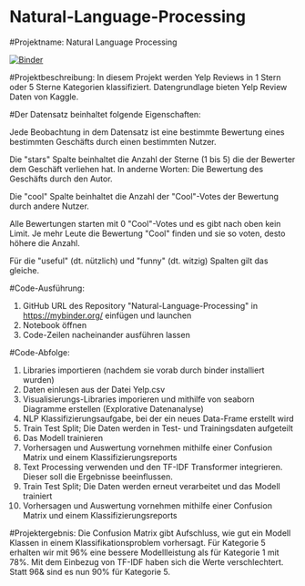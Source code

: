 # Natural-Language-Processing

#Projektname: Natural Language Processing

[![Binder](https://mybinder.org/badge_logo.svg)](https://mybinder.org/v2/gh/Lara-167/Natural-Language-Processing/HEAD)

#Projektbeschreibung: In diesem Projekt werden Yelp Reviews in 1 Stern oder 5 Sterne Kategorien klassifiziert. Datengrundlage bieten Yelp Review Daten von Kaggle.

#Der Datensatz beinhaltet folgende Eigenschaften:

Jede Beobachtung in dem Datensatz ist eine bestimmte Bewertung eines bestimmten Geschäfts durch einen bestimmten Nutzer.

Die "stars" Spalte beinhaltet die Anzahl der Sterne (1 bis 5) die der Bewerter dem Geschäft verliehen hat. In anderne Worten: Die Bewertung des Geschäfts durch den Autor.

Die "cool" Spalte beinhaltet die Anzahl der "Cool"-Votes der Bewertung durch andere Nutzer.

Alle Bewertungen starten mit 0 "Cool"-Votes und es gibt nach oben kein Limit. Je mehr Leute die Bewertung "Cool" finden und sie so voten, desto höhere die Anzahl.

Für die "useful" (dt. nützlich) und "funny" (dt. witzig) Spalten gilt das gleiche.

#Code-Ausführung: 
1. GitHub URL des Repository "Natural-Language-Processing" in https://mybinder.org/ einfügen und launchen
2. Notebook öffnen
3. Code-Zeilen nacheinander ausführen lassen

#Code-Abfolge: 
1. Libraries importieren (nachdem sie vorab durch binder installiert wurden)
2. Daten einlesen aus der Datei Yelp.csv
3. Visualisierungs-Libraries imporieren und mithilfe von seaborn Diagramme erstellen (Explorative Datenanalyse)
5. NLP Klassifizierungsaufgabe, bei der ein neues Data-Frame erstellt wird
6. Train Test Split; Die Daten werden in Test- und Trainingsdaten aufgeteilt
7. Das Modell trainieren
8. Vorhersagen und Auswertung vornehmen mithilfe einer Confusion Matrix und einem Klassifizierungsreports
9. Text Processing verwenden und den TF-IDF Transformer integrieren. Dieser soll die Ergebnisse beeinflussen.
10. Train Test Split; Die Daten werden erneut verarbeitet und das Modell trainiert
11. Vorhersagen und Auswertung vornehmen mithilfe einer Confusion Matrix und einem Klassifizierungsreports


#Projektergebnis: Die Confusion Matrix gibt Aufschluss, wie gut ein Modell Klassen in einem Klassifikationsproblem vorhersagt. Für Kategorie 5 erhalten wir mit 96% eine bessere Modellleistung als für Kategorie 1 mit 78%. Mit dem Einbezug von TF-IDF haben sich die Werte verschlechtert. Statt 96& sind es nun 90% für Kategorie 5.

